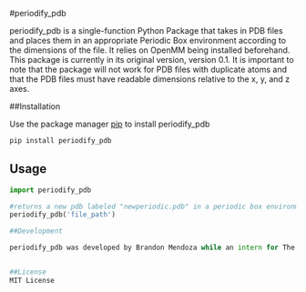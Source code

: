 #periodify_pdb

periodify_pdb is a single-function Python Package that takes in PDB files and places them in an appropriate Periodic Box environment according to the dimensions of the file. It relies on OpenMM being installed beforehand. This package is currently in its original version, version 0.1. It is important to note that the package will not work for PDB files with duplicate atoms and that the PDB files must have readable dimensions relative to the x, y, and z axes. 

##Installation


Use the package manager [pip](https://pip.pypa.io/en/stable/) to install periodify_pdb
```bash
pip install periodify_pdb
```


## Usage

```python
import periodify_pdb

#returns a new pdb labeled "newperiodic.pdb" in a periodic box environment appropriate to the file inputted. 
periodify_pdb('file_path')

##Development 

periodify_pdb was developed by Brandon Mendoza while an intern for The Illinois Institute of Technology, under the Minh Research Group. 


##License 
MIT License
